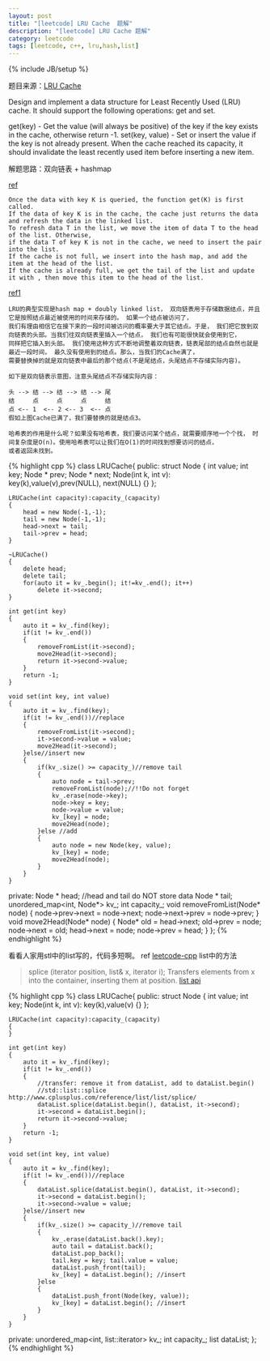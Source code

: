 ```yaml
---
layout: post
title: "[leetcode] LRU Cache  题解"
description: "[leetcode] LRU Cache 题解"
category: leetcode 
tags: [leetcode, c++, lru,hash,list]
---
```

{% include JB/setup %}


题目来源：[LRU Cache](https://oj.leetcode.com/problems/lru-cache/)

>
Design and implement a data structure for Least Recently Used (LRU) cache. It should support the following operations: get and set.
>
get(key) - Get the value (will always be positive) of the key if the key exists in the cache, otherwise return -1.
set(key, value) - Set or insert the value if the key is not already present. When the cache reached its capacity, it should invalidate the least recently used item before inserting a new item.

解题思路：双向链表 + hashmap

[ref](http://www.cs.uml.edu/~jlu1/doc/codes/lruCache.html)

    Once the data with key K is queried, the function get(K) is first called. 
    If the data of key K is in the cache, the cache just returns the data and refresh the data in the linked list. 
    To refresh data T in the list, we move the item of data T to the head of the list. Otherwise, 
    if the data T of key K is not in the cache, we need to insert the pair into the list. 
    If the cache is not full, we insert into the hash map, and add the item at the head of the list. 
    If the cache is already full, we get the tail of the list and update it with , then move this item to the head of the list.
 
    
[ref1](http://hawstein.com/posts/lru-cache-impl.html)

    LRU的典型实现是hash map + doubly linked list， 双向链表用于存储数据结点，并且它是按照结点最近被使用的时间来存储的。 如果一个结点被访问了，
    我们有理由相信它在接下来的一段时间被访问的概率要大于其它结点。于是， 我们把它放到双向链表的头部。当我们往双向链表里插入一个结点， 我们也有可能很快就会使用到它，
    同样把它插入到头部。 我们使用这种方式不断地调整着双向链表，链表尾部的结点自然也就是最近一段时间， 最久没有使用到的结点。那么，当我们的Cache满了， 
    需要替换掉的就是双向链表中最后的那个结点(不是尾结点，头尾结点不存储实际内容)。
     
    如下是双向链表示意图，注意头尾结点不存储实际内容：
     
    头 --> 结 --> 结 --> 结 --> 尾
    结     点     点     点     结
    点 <-- 1  <-- 2 <-- 3  <-- 点
    假如上图Cache已满了，我们要替换的就是结点3。
 
    哈希表的作用是什么呢？如果没有哈希表，我们要访问某个结点，就需要顺序地一个个找， 时间复杂度是O(n)。使用哈希表可以让我们在O(1)的时间找到想要访问的结点， 
    或者返回未找到。

{% highlight cpp %}
class LRUCache{
public:
    struct Node
    {
        int value;
        int key;
        Node * prev;
        Node * next;
        Node(int k, int v): key(k),value(v),prev(NULL), next(NULL)
        {}
    };
    
    LRUCache(int capacity):capacity_(capacity) 
    {
        head = new Node(-1,-1);
        tail = new Node(-1,-1);
        head->next = tail;
        tail->prev = head;
    }
    
    ~LRUCache()
    {
        delete head;
        delete tail;
        for(auto it = kv_.begin(); it!=kv_.end(); it++)
            delete it->second;
    }
    
    int get(int key) 
    {
        auto it = kv_.find(key);
        if(it != kv_.end())
        {
            removeFromList(it->second);
            move2Head(it->second);
            return it->second->value;
        }
        return -1;
    }
    
    void set(int key, int value) 
    {
        auto it = kv_.find(key);
        if(it != kv_.end())//replace
        {
            removeFromList(it->second);
            it->second->value = value;
            move2Head(it->second);
        }else//insert new
        {
            if(kv_.size() >= capacity_)//remove tail
            {
                auto node = tail->prev;
                removeFromList(node);//!!Do not forget
                kv_.erase(node->key);
                node->key = key;
                node->value = value;
                kv_[key] = node;
                move2Head(node);
            }else //add
            {
                auto node = new Node(key, value);
                kv_[key] = node;
                move2Head(node);
            }
        }
    }
private:
    Node * head; //head and tail do NOT store data
    Node * tail;
    unordered_map<int, Node*> kv_;
    int capacity_;
    void removeFromList(Node* node)
    {
        node->prev->next = node->next;
        node->next->prev = node->prev;
    }
    void move2Head(Node* node)
    {
        Node* old = head->next;
        old->prev = node;
        node->next = old;
        head->next = node;
        node->prev = head;
    }
};
{% endhighlight %}

看看人家用stl中的list写的，代码多短啊。 ref [leetcode-cpp](https://github.com/soulmachine/leetcode)
list中的方法
>	splice (iterator position, list& x, iterator i);
Transfers elements from x into the container, inserting them at position. [list api](http://www.cplusplus.com/reference/list/list/splice/) 

{% highlight cpp %}
class LRUCache{
public:
    struct Node
    {
        int value;
        int key;
        Node(int k, int v): key(k),value(v)
        {}
    };
    
    LRUCache(int capacity):capacity_(capacity)
    {
    }
    
    int get(int key)
    {
        auto it = kv_.find(key);
        if(it != kv_.end())
        {
            //transfer: remove it from dataList, add to dataList.begin()
            //std::list::splice http://www.cplusplus.com/reference/list/list/splice/
            dataList.splice(dataList.begin(), dataList, it->second);
            it->second = dataList.begin();
            return it->second->value;
        }
        return -1;
    }
    
    void set(int key, int value)
    {
        auto it = kv_.find(key);
        if(it != kv_.end())//replace
        {
            dataList.splice(dataList.begin(), dataList, it->second);
            it->second = dataList.begin();
            it->second->value = value;
        }else//insert new
        {
            if(kv_.size() >= capacity_)//remove tail
            {
                kv_.erase(dataList.back().key);
                auto tail = dataList.back();
                dataList.pop_back();
                tail.key = key; tail.value = value;
                dataList.push_front(tail);
                kv_[key] = dataList.begin(); //insert
            }else
            {
                dataList.push_front(Node(key, value));
                kv_[key] = dataList.begin(); //insert
            }
        }
    }
private:
    unordered_map<int, list<Node>::iterator> kv_;
    int capacity_;
    list<Node> dataList;
};
{% endhighlight %}